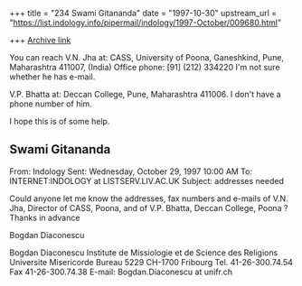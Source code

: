 +++
title = "234 Swami Gitananda"
date = "1997-10-30"
upstream_url = "https://list.indology.info/pipermail/indology/1997-October/009680.html"

+++
[Archive link](https://list.indology.info/pipermail/indology/1997-October/009680.html)

You can reach V.N. Jha at: CASS, University of Poona, Ganeshkind, Pune,
Maharashtra 411007, (India)
Office phone: [91] (212) 334220 
I'm not sure whether he has e-mail.

V.P. Bhatta at: Deccan College, Pune, Maharashtra 411006. I don't have a
phone number of him.

I hope this is of some help.

Swami Gitananda
----------
From:   Indology
Sent:   Wednesday, October 29, 1997 10:00 AM
To:     INTERNET:INDOLOGY at LISTSERV.LIV.AC.UK
Subject:        addresses needed

Could anyone let me know the addresses, fax numbers and e-mails of V.N.
Jha, Director of CASS, Poona, and of V.P. Bhatta, Deccan College, Poona ?
Thanks in advance

Bogdan Diaconescu


Bogdan Diaconescu
Institute de Missiologie et de Science des Religions
Universite Misericorde
Bureau 5229
CH-1700 Fribourg
Tel. 41-26-300.74.54
Fax 41-26-300.74.38
E-mail: Bogdan.Diaconescu at unifr.ch



